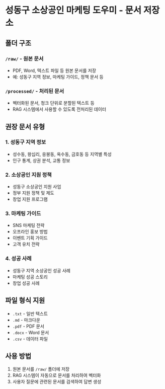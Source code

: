 # 성동구 소상공인 마케팅 도우미 - 문서 저장소

## 폴더 구조

### `/raw/` - 원본 문서
- PDF, Word, 텍스트 파일 등 원본 문서를 저장
- 예: 성동구 지역 정보, 마케팅 가이드, 정책 문서 등

### `/processed/` - 처리된 문서
- 벡터화된 문서, 청크 단위로 분할된 텍스트 등
- RAG 시스템에서 사용할 수 있도록 전처리된 데이터

## 권장 문서 유형

### 1. 성동구 지역 정보
- 성수동, 왕십리, 응봉동, 옥수동, 금호동 등 지역별 특성
- 인구 통계, 상권 분석, 교통 정보

### 2. 소상공인 지원 정책
- 성동구 소상공인 지원 사업
- 정부 지원 정책 및 제도
- 창업 지원 프로그램

### 3. 마케팅 가이드
- SNS 마케팅 전략
- 오프라인 홍보 방법
- 이벤트 기획 가이드
- 고객 유치 전략

### 4. 성공 사례
- 성동구 지역 소상공인 성공 사례
- 마케팅 성공 스토리
- 창업 성공 사례

## 파일 형식 지원
- `.txt` - 일반 텍스트
- `.md` - 마크다운
- `.pdf` - PDF 문서
- `.docx` - Word 문서
- `.csv` - 데이터 파일

## 사용 방법
1. 원본 문서를 `/raw/` 폴더에 저장
2. RAG 시스템이 자동으로 문서를 처리하여 벡터화
3. 사용자 질문에 관련된 문서를 검색하여 답변 생성
